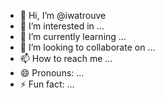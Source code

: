 - 👋 Hi, I’m @iwatrouve
- 👀 I’m interested in ...
- 🌱 I’m currently learning ...
- 💞️ I’m looking to collaborate on ...
- 📫 How to reach me ...
- 😄 Pronouns: ...
- ⚡ Fun fact: ...

<!---
iwatrouve/iwatrouve is a ✨ special ✨ repository because its `README.md` (this file) appears on your GitHub profile.
You can click the Preview link to take a look at your changes.
--->
